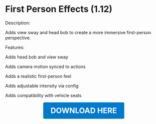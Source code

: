 # First Person Effects (1.12)

Description:

Adds view sway and head bob to create a more immersive first-person perspective.

Features:

Adds head bob and view sway

Adds camera motion synced to actions

Adds a realistic first-person feel

Adds adjustable intensity via config

Adds compatibility with vehicle seats

<p align="center"><a href="https://github.com/LiliaFramework/Modules/raw/refs/heads/gh-pages/firstpersoneffects.zip" style="display:inline-block;padding:12px 24px;font-size:1.5rem;font-weight:bold;text-decoration:none;color:#fff;background-color:#007acc;border-radius:4px;">DOWNLOAD HERE</a></p>